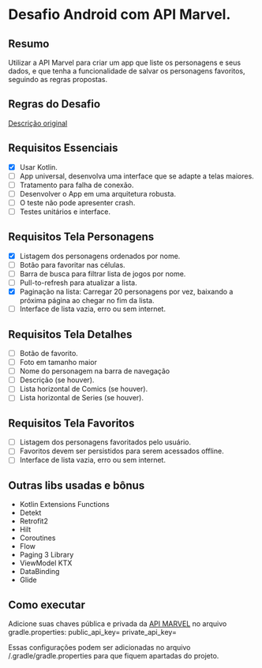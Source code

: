 # Desafio Android com API Marvel.

## Resumo
Utilizar a API Marvel para criar um app que liste os personagens e seus dados, e que tenha a funcionalidade de salvar os personagens favoritos, seguindo as regras propostas.

## Regras do Desafio
[Descrição original](https://github.com/jjfernandes87/Challenge/blob/master/README_Android_Senior.md)

## Requisitos Essenciais
- [X] Usar Kotlin.
- [ ] App universal, desenvolva uma interface que se adapte a telas maiores.
- [ ] Tratamento para falha de conexão.
- [ ] Desenvolver o App em uma arquitetura robusta.
- [ ] O teste não pode apresenter crash.
- [ ] Testes unitários e interface.

## Requisitos Tela Personagens
- [X] Listagem dos personagens ordenados por nome.
- [ ] Botão para favoritar nas células.
- [ ] Barra de busca para filtrar lista de jogos por nome.
- [ ] Pull-to-refresh para atualizar a lista.
- [X] Paginação na lista: Carregar 20 personagens por vez, baixando a próxima página ao chegar no fim da lista.
- [ ] Interface de lista vazia, erro ou sem internet.

## Requisitos Tela Detalhes
- [ ] Botão de favorito.
- [ ] Foto em tamanho maior
- [ ] Nome do personagem na barra de navegação
- [ ] Descrição (se houver).
- [ ] Lista horizontal de Comics (se houver).
- [ ] Lista horizontal de Series (se houver).

## Requisitos Tela Favoritos
- [ ] Listagem dos personagens favoritados pelo usuário.
- [ ] Favoritos devem ser persistidos para serem acessados offline.
- [ ] Interface de lista vazia, erro ou sem internet.

## Outras libs usadas e bônus
- Kotlin Extensions Functions
- Detekt
- Retrofit2
- Hilt
- Coroutines
- Flow
- Paging 3 Library
- ViewModel KTX
- DataBinding
- Glide


## Como executar
Adicione suas chaves pública e privada da [API MARVEL](https://developer.marvel.com/docs) no arquivo gradle.properties:
public_api_key=<chave publica>
private_api_key=<chave privada>

Essas configurações podem ser adicionadas no arquivo <user>/.gradle/gradle.properties para que fiquem apartadas do projeto.